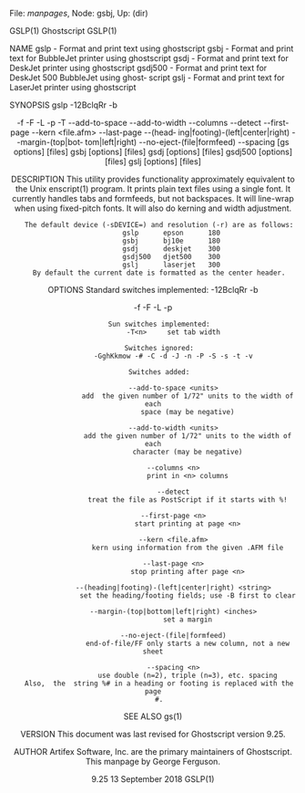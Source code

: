 File: *manpages*,  Node: gsbj,  Up: (dir)

GSLP(1)                           Ghostscript                          GSLP(1)



NAME
       gslp - Format and print text using ghostscript
       gsbj - Format and print text for BubbleJet printer using ghostscript
       gsdj - Format and print text for DeskJet printer using ghostscript
       gsdj500  - Format and print text for DeskJet 500 BubbleJet using ghost‐
       script
       gslj - Format and print text for LaserJet printer using ghostscript

SYNOPSIS
       gslp -12BclqRr -b<header> -f<font> -F<hfont> -L<lines> -p<outfile>
       -T<n> --add-to-space <units> --add-to-width <units> --columns <n>
       --detect --first-page <n> --kern <file.afm> --last-page <n> --(head‐
       ing|footing)-(left|center|right) <string> --margin-(top|bot‐
       tom|left|right) <inches> --no-eject-(file|formfeed) --spacing <n>
       [gs options] [files]
       gsbj [options] [files]
       gsdj [options] [files]
       gsdj500 [options] [files]
       gslj [options] [files]

DESCRIPTION
       This  utility  provides  functionality  approximately equivalent to the
       Unix enscript(1) program.  It prints plain text files  using  a  single
       font.  It currently handles tabs and formfeeds, but not backspaces.  It
       will line-wrap when using fixed-pitch fonts.  It will also  do  kerning
       and width adjustment.

       The default device (-sDEVICE=) and resolution (-r) are as follows:
             gslp      epson      180
             gsbj      bj10e      180
             gsdj      deskjet    300
             gsdj500   djet500    300
             gslj      laserjet   300
       By default the current date is formatted as the center header.

OPTIONS
       Standard switches implemented:
              -12BclqRr -b<header> -f<font> -F<hfont> -L<lines> -p<outfile>

       Sun switches implemented:
              -T<n>     set tab width

       Switches ignored:
              -GghKkmow -# -C -d -J -n -P -S -s -t -v

       Switches added:

              --add-to-space <units>
                     add  the given number of 1/72" units to the width of each
                     space (may be negative)

              --add-to-width <units>
                     add the given number of 1/72" units to the width of  each
                     character (may be negative)

              --columns <n>
                     print in <n> columns

              --detect
                     treat the file as PostScript if it starts with %!

              --first-page <n>
                     start printing at page <n>

              --kern <file.afm>
                     kern using information from the given .AFM file

              --last-page <n>
                     stop printing after page <n>

              --(heading|footing)-(left|center|right) <string>
                     set the heading/footing fields; use -B first to clear

              --margin-(top|bottom|left|right) <inches>
                     set a margin

              --no-eject-(file|formfeed)
                     end-of-file/FF only starts a new column, not a new sheet

              --spacing <n>
                     use double (n=2), triple (n=3), etc. spacing
       Also,  the  string %# in a heading or footing is replaced with the page
       #.

SEE ALSO
       gs(1)

VERSION
       This document was last revised for Ghostscript version 9.25.

AUTHOR
       Artifex Software, Inc. are  the  primary  maintainers  of  Ghostscript.
       This manpage by George Ferguson.



9.25                           13 September 2018                       GSLP(1)
